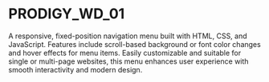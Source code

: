 # PRODIGY_WD_01
A responsive, fixed-position navigation menu built with HTML, CSS, and JavaScript. Features include scroll-based background or font color changes and hover effects for menu items. Easily customizable and suitable for single or multi-page websites, this menu enhances user experience with smooth interactivity and modern design.

